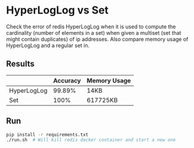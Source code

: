 # HyperLogLog vs Set

Check the error of redis HyperLogLog when it is used to compute the cardinality (number of elements in a set) when given a multiset (set that might contain duplicates) of ip addresses.
Also compare memory usage of HyperLogLog and a regular set in.

## Results

|  | Accuracy | Memory Usage|
| --- | ----------- |--|
| HyperLogLog | 99.89% | 14KB |
| Set | 100% | 617725KB|

## Run

```bash
pip install -r requirements.txt
./run.sh  # Will kill redis docker container and start a new one
```